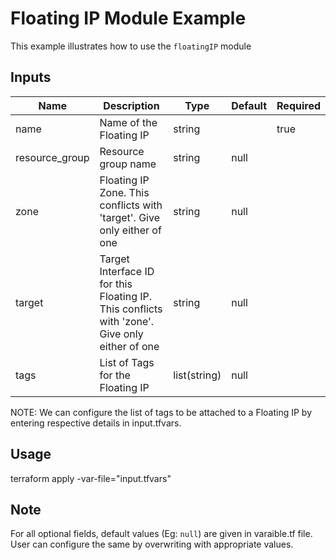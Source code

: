 # Floating IP Module Example

This example illustrates how to use the `floatingIP` module

<!-- BEGINNING OF PRE-COMMIT-TERRAFORM DOCS HOOK -->

## Inputs

Name           | Description                                                                                   | Type         | Default | Required
-------------- | --------------------------------------------------------------------------------------------- | ------------ | ------- | --------
name           | Name of the Floating IP                                                                       | string       |         | true
resource_group | Resource group name                                                                           | string       | null    | 
zone           | Floating IP Zone. This conflicts with 'target'. Give only either of one                       | string       | null    | 
target         | Target Interface ID for this Floating IP. This conflicts with 'zone'. Give only either of one | string       | null    | 
tags           | List of Tags for the Floating IP                                                              | list(string) | null    | 

<!-- END OF PRE-COMMIT-TERRAFORM DOCS HOOK -->

NOTE: We can configure the list of tags to be attached to a Floating IP by entering respective details in input.tfvars.

## Usage

terraform apply -var-file="input.tfvars"

## Note

For all optional fields, default values (Eg: `null`) are given in varaible.tf file. User can configure the same by overwriting with appropriate values.